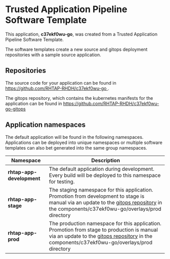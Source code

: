 # Trusted Application Pipeline Software Template

This application, **c37ekf0wu-go**, was created from a Trusted Application Pipeline Software Template.

The software templates create a new source and gitops deployment repositories with a sample source application. 

## Repositories

The source code for your application can be found in [https://github.com/RHTAP-RHDH/c37ekf0wu-go ](https://github.com/RHTAP-RHDH/c37ekf0wu-go ).
 
The gitops repository, which contains the kubernetes manifests for the application can be found in 
[https://github.com/RHTAP-RHDH/c37ekf0wu-go-gitops ](https://github.com/RHTAP-RHDH/c37ekf0wu-go-gitops ) 

## Application namespaces 

The default application will be found in the following namespaces. Applications can be deployed into unique namespaces or multiple software templates can also bet generated into the same group namespaces.  

|  Namespace   |  Description   |  
| -------- | -------- |   
| **rhtap-app-development** | The default application during development. Every build will be deployed to this namespace for testing. | 
| **rhtap-app-stage** | The staging namespace for this application. Promotion from development to stage is manual via an update to the [gitops repository](https://github.com/RHTAP-RHDH/c37ekf0wu-go-gitops ) in the components/c37ekf0wu-go/overlays/prod directory |  
| **rhtap-app-prod** | The production namespace for this application. Promotion from stage to production is manual via an update to the [gitops repository](https://github.com/RHTAP-RHDH/c37ekf0wu-go-gitops ) in the components/c37ekf0wu-go/overlays/prod directory | 